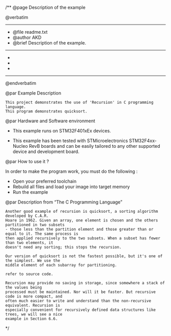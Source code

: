 /**
  @page Description of the example
  
  @verbatim
  ******************************************************************************
  * @file    readme.txt 
  * @author  AKD
  * @brief   Description of the example.
  ******************************************************************************
  *
  *
  *
  ******************************************************************************
  @endverbatim

@par Example Description

	This project demonstrates the use of 'Recursion' in C programming language.
	This program demonstrates quicksort.
	

@par Hardware and Software environment  

  - This example runs on STM32F401xEx devices.
    
  - This example has been tested with STMicroelectronics STM32F4xx-Nucleo RevB 
    boards and can be easily tailored to any other supported device 
    and development board.

@par How to use it ? 

In order to make the program work, you must do the following :
 - Open your preferred toolchain 
 - Rebuild all files and load your image into target memory
 - Run the example

@par Description from “The C Programming Language” 

	Another good example of recursion is quicksort, a sorting algorithm developed by C.A.R.
	Hoare in 1962. Given an array, one element is chosen and the others partitioned in two subsets
	- those less than the partition element and those greater than or equal to it. The same process is
	then applied recursively to the two subsets. When a subset has fewer than two elements, it
	doesn't need any sorting; this stops the recursion.

	Our version of quicksort is not the fastest possible, but it's one of the simplest. We use the
	middle element of each subarray for partitioning.
	
	refer to source code.
	
	Recursion may provide no saving in storage, since somewhere a stack of the values being
	processed must be maintained. Nor will it be faster. But recursive code is more compact, and
	often much easier to write and understand than the non-recursive equivalent. Recursion is
	especially convenient for recursively defined data structures like trees, we will see a nice
	example in Section 6.6.

 */
